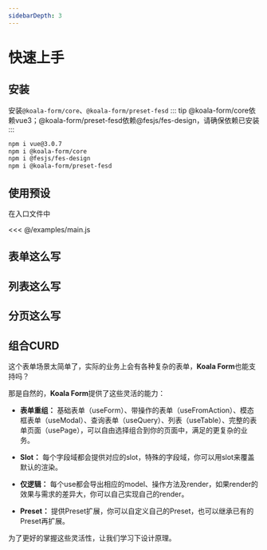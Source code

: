 ```yaml
---
sidebarDepth: 3
---
```

# 快速上手

## 安装
安装`@koala-form/core`、`@koala-form/preset-fesd`
::: tip
@koala-form/core依赖vue3；@koala-form/preset-fesd依赖@fesjs/fes-design，请确保依赖已安装
:::

```bash
npm i vue@3.0.7
npm i @koala-form/core
npm i @fesjs/fes-design
npm i @koala-form/preset-fesd
```

## 使用预设
在入口文件中

<<< @/examples/main.js


## 表单这么写

<ExampleDoc>
<StartedUseForm>
</StartedUseForm>
<template #code>

<<< @/examples/started/useForm.js
</template>
</ExampleDoc>


## 列表这么写

<ExampleDoc>
<StartedUseTable>
</StartedUseTable>
<template #code>

<<< @/examples/started/useTable.js
</template>
</ExampleDoc>

## 分页这么写

<ExampleDoc>
<StartedUsePager>
</StartedUsePager>
<template #code>

<<< @/examples/started/usePager.js
</template>
</ExampleDoc>

## 组合CURD

<ExampleDoc>
<StartedUseCurd>
</StartedUseCurd>
<template #code>

<<< @/examples/started/useCurd.js
</template>
</ExampleDoc>


这个表单场景太简单了，实际的业务上会有各种复杂的表单，**Koala Form**也能支持吗？

那是自然的，**Koala Form**提供了这些灵活的能力：
- **表单重组：** 基础表单（useForm）、带操作的表单（useFromAction）、模态框表单（useModal）、查询表单（useQuery）、列表（useTable）、完整的表单页面（usePage），可以自由选择组合到你的页面中，满足的更复杂的业务。

- **Slot：** 每个字段域都会提供对应的slot，特殊的字段域，你可以用slot来覆盖默认的渲染。

- **仅逻辑：** 每个use都会导出相应的model、操作方法及render，如果render的效果与需求的差异大，你可以自己实现自己的render。

- **Preset：** 提供Preset扩展，你可以自定义自己的Preset，也可以继承已有的Preset再扩展。

为了更好的掌握这些灵活性，让我们学习下设计原理。